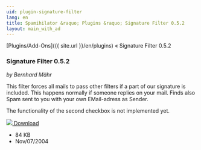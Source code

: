 ```yaml
---
uid: plugin-signature-filter
lang: en
title: Spamihilator &raquo; Plugins &raquo; Signature Filter 0.5.2
layout: main_with_ad
---
```


[Plugins/Add-Ons]({{ site.url }}/en/plugins) &laquo; Signature Filter 0.5.2

### Signature Filter 0.5.2

_by Bernhard Mähr_

This filter forces all mails to pass other filters if a part of our signature is included. This happens normally if someone replies on your mail.
Finds also Spam sent to you with your own EMail-adress as Sender.

The functionality of the second checkbox is not implemented yet.

<div class="downloadsection">
<a href="http://www.spamihilator.com/updates/plugins/maehr/Signature_0_5_2.exe" class="radius button left" id="download-button"><img src="{{site.url}}/images/download-arrow.png"> Download</a>
<ul id="download-notes">
<li>84 KB</li>
<li>Nov/07/2004</li>
</ul>
</div>

